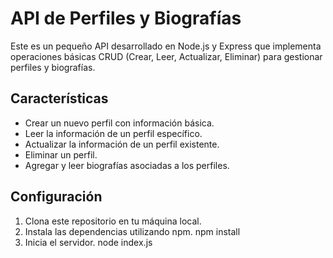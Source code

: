 # API de Perfiles y Biografías

Este es un pequeño API desarrollado en Node.js y Express que implementa operaciones básicas CRUD (Crear, Leer, Actualizar, Eliminar) para gestionar perfiles y biografías.

## Características

- Crear un nuevo perfil con información básica.
- Leer la información de un perfil específico.
- Actualizar la información de un perfil existente.
- Eliminar un perfil.
- Agregar y leer biografías asociadas a los perfiles.

## Configuración

1. Clona este repositorio en tu máquina local.
2. Instala las dependencias utilizando npm.
   npm install
3. Inicia el servidor.
   node index.js
